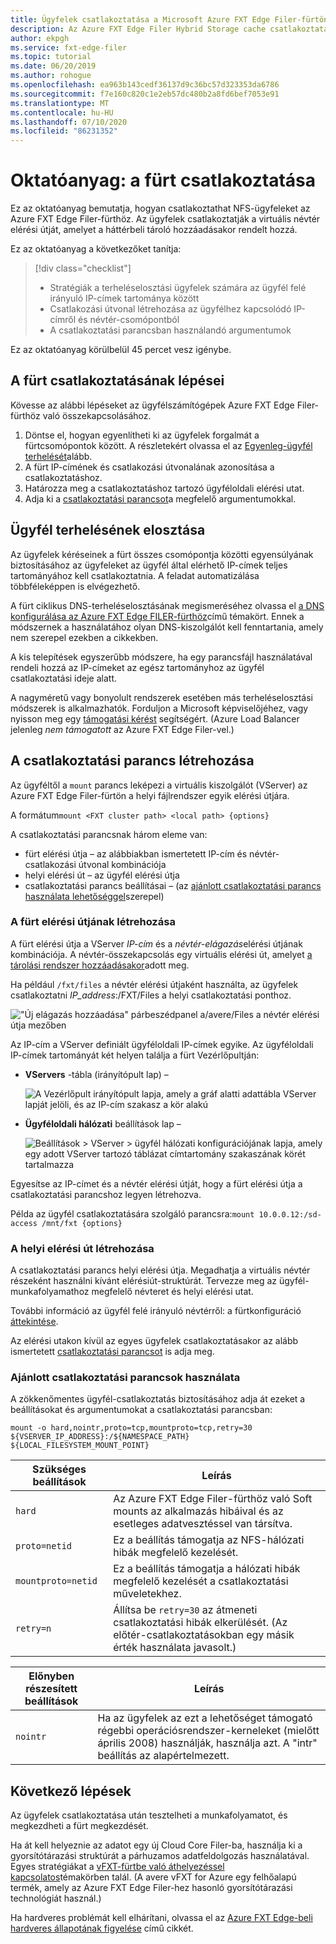```yaml
---
title: Ügyfelek csatlakoztatása a Microsoft Azure FXT Edge Filer-fürtön
description: Az Azure FXT Edge Filer Hybrid Storage cache csatlakoztatása az NFS-ügyfélszámítógépek számára
author: ekpgh
ms.service: fxt-edge-filer
ms.topic: tutorial
ms.date: 06/20/2019
ms.author: rohogue
ms.openlocfilehash: ea963b143cedf36137d9c36bc57d323353da6786
ms.sourcegitcommit: f7e160c820c1e2eb57dc480b2a8fd6bef7053e91
ms.translationtype: MT
ms.contentlocale: hu-HU
ms.lasthandoff: 07/10/2020
ms.locfileid: "86231352"
---
```

# <a name="tutorial-mount-the-cluster"></a>Oktatóanyag: a fürt csatlakoztatása

Ez az oktatóanyag bemutatja, hogyan csatlakoztathat NFS-ügyfeleket az Azure FXT Edge Filer-fürthöz. Az ügyfelek csatlakoztatják a virtuális névtér elérési útját, amelyet a háttérbeli tároló hozzáadásakor rendelt hozzá.

Ez az oktatóanyag a következőket tanítja:

> [!div class="checklist"]
> * Stratégiák a terheléselosztási ügyfelek számára az ügyfél felé irányuló IP-címek tartománya között
> * Csatlakozási útvonal létrehozása az ügyfélhez kapcsolódó IP-címről és névtér-csomópontból
> * A csatlakoztatási parancsban használandó argumentumok

Ez az oktatóanyag körülbelül 45 percet vesz igénybe.

## <a name="steps-to-mount-the-cluster"></a>A fürt csatlakoztatásának lépései

Kövesse az alábbi lépéseket az ügyfélszámítógépek Azure FXT Edge Filer-fürthöz való összekapcsolásához.

1. Döntse el, hogyan egyenlítheti ki az ügyfelek forgalmát a fürtcsomópontok között. A részletekért olvassa el az [Egyenleg-ügyfél terhelését](#balance-client-load)alább.
1. A fürt IP-címének és csatlakozási útvonalának azonosítása a csatlakoztatáshoz.
1. Határozza meg a csatlakoztatáshoz tartozó ügyféloldali elérési utat.
1. Adja ki a [csatlakoztatási parancsot](#use-recommended-mount-command-options)a megfelelő argumentumokkal.

## <a name="balance-client-load"></a>Ügyfél terhelésének elosztása

Az ügyfelek kéréseinek a fürt összes csomópontja közötti egyensúlyának biztosításához az ügyfeleket az ügyfél által elérhető IP-címek teljes tartományához kell csatlakoztatnia. A feladat automatizálása többféleképpen is elvégezhető.

A fürt ciklikus DNS-terheléselosztásának megismeréséhez olvassa el [a DNS konfigurálása az Azure FXT Edge FILER-fürthöz](fxt-configure-network.md#configure-dns-for-load-balancing)című témakört. Ennek a módszernek a használatához olyan DNS-kiszolgálót kell fenntartania, amely nem szerepel ezekben a cikkekben.

A kis telepítések egyszerűbb módszere, ha egy parancsfájl használatával rendeli hozzá az IP-címeket az egész tartományhoz az ügyfél csatlakoztatási ideje alatt.

A nagyméretű vagy bonyolult rendszerek esetében más terheléselosztási módszerek is alkalmazhatók. Forduljon a Microsoft képviselőjéhez, vagy nyisson meg egy [támogatási kérést](fxt-support-ticket.md) segítségért. (Azure Load Balancer jelenleg *nem támogatott* az Azure FXT Edge Filer-vel.)

## <a name="create-the-mount-command"></a>A csatlakoztatási parancs létrehozása

Az ügyféltől a ``mount`` parancs leképezi a virtuális kiszolgálót (VServer) az Azure FXT Edge Filer-fürtön a helyi fájlrendszer egyik elérési útjára.

A formátum``mount <FXT cluster path> <local path> {options}``

A csatlakoztatási parancsnak három eleme van:

* fürt elérési útja – az alábbiakban ismertetett IP-cím és névtér-csatlakozási útvonal kombinációja
* helyi elérési út – az ügyfél elérési útja
* csatlakoztatási parancs beállításai – (az [ajánlott csatlakoztatási parancs használata lehetőséggel](#use-recommended-mount-command-options)szerepel)

### <a name="create-the-cluster-path"></a>A fürt elérési útjának létrehozása

A fürt elérési útja a VServer *IP-cím* és a *névtér-elágazás*elérési útjának kombinációja. A névtér-összekapcsolás egy virtuális elérési út, amelyet [a tárolási rendszer hozzáadásakor](fxt-add-storage.md#create-a-junction)adott meg.

Ha például ``/fxt/files`` a névtér elérési útjaként használta, az ügyfelek csatlakoztatni *IP_address*:/FXT/Files a helyi csatlakoztatási ponthoz.

!["Új elágazás hozzáadása" párbeszédpanel a/avere/Files a névtér elérési útja mezőben](media/fxt-mount/fxt-junction-example.png)

Az IP-cím a VServer definiált ügyféloldali IP-címek egyike. Az ügyféloldali IP-címek tartományát két helyen találja a fürt Vezérlőpultján:

* **VServers** -tábla (irányítópult lap) –

  ![A Vezérlőpult irányítópult lapja, amely a gráf alatti adattábla VServer lapját jelöli, és az IP-cím szakasz a kör alakú](media/fxt-mount/fxt-ip-addresses-dashboard.png)

* **Ügyféloldali hálózati** beállítások lap –

  ![Beállítások > VServer > ügyfél hálózati konfigurációjának lapja, amely egy adott VServer tartozó táblázat címtartomány szakaszának körét tartalmazza](media/fxt-mount/fxt-ip-addresses-settings.png)

Egyesítse az IP-címet és a névtér elérési útját, hogy a fürt elérési útja a csatlakoztatási parancshoz legyen létrehozva.

Példa az ügyfél csatlakoztatására szolgáló parancsra:``mount 10.0.0.12:/sd-access /mnt/fxt {options}``

### <a name="create-the-local-path"></a>A helyi elérési út létrehozása

A csatlakoztatási parancs helyi elérési útja. Megadhatja a virtuális névtér részeként használni kívánt elérésiút-struktúrát. Tervezze meg az ügyfél-munkafolyamathoz megfelelő névteret és helyi elérési utat.

További információ az ügyfél felé irányuló névtérről: a fürtkonfiguráció [áttekintése](https://azure.github.io/Avere/legacy/ops_guide/4_7/html/gns_overview.html).

Az elérési utakon kívül az egyes ügyfelek csatlakoztatásakor az alább ismertetett [csatlakoztatási parancsot](#use-recommended-mount-command-options) is adja meg.

### <a name="use-recommended-mount-command-options"></a>Ajánlott csatlakoztatási parancsok használata

A zökkenőmentes ügyfél-csatlakoztatás biztosításához adja át ezeket a beállításokat és argumentumokat a csatlakoztatási parancsban:

``mount -o hard,nointr,proto=tcp,mountproto=tcp,retry=30 ${VSERVER_IP_ADDRESS}:/${NAMESPACE_PATH} ${LOCAL_FILESYSTEM_MOUNT_POINT}``

| Szükséges beállítások | Leírás |
--- | ---
``hard`` | Az Azure FXT Edge Filer-fürthöz való Soft mounts az alkalmazás hibáival és az esetleges adatvesztéssel van társítva.
``proto=netid`` | Ez a beállítás támogatja az NFS-hálózati hibák megfelelő kezelését.
``mountproto=netid`` | Ez a beállítás támogatja a hálózati hibák megfelelő kezelését a csatlakoztatási műveletekhez.
``retry=n`` | Állítsa be ``retry=30`` az átmeneti csatlakoztatási hibák elkerülését. (Az előtér-csatlakoztatásokban egy másik érték használata javasolt.)

| Előnyben részesített beállítások  | Leírás |
--- | ---
``nointr``            | Ha az ügyfelek az ezt a lehetőséget támogató régebbi operációsrendszer-kerneleket (mielőtt április 2008) használják, használja azt. A "intr" beállítás az alapértelmezett.

## <a name="next-steps"></a>Következő lépések

Az ügyfelek csatlakoztatása után tesztelheti a munkafolyamatot, és megkezdheti a fürt megkezdését.

Ha át kell helyeznie az adatot egy új Cloud Core Filer-ba, használja ki a gyorsítótárazási struktúrát a párhuzamos adatfeldolgozás használatával. Egyes stratégiákat a [vFXT-fürtbe való áthelyezéssel kapcsolatos](https://docs.microsoft.com/azure/avere-vfxt/avere-vfxt-data-ingest)témakörben talál. (A avere vFXT for Azure egy felhőalapú termék, amely az Azure FXT Edge Filer-hez hasonló gyorsítótárazási technológiát használ.)

Ha hardveres problémát kell elhárítani, olvassa el az [Azure FXT Edge-beli hardveres állapotának figyelése](fxt-monitor.md) című cikkét.
